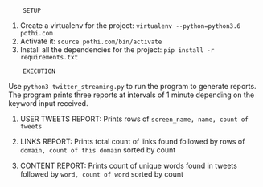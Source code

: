```
	SETUP
```
1. Create a virtualenv for the project: `virtualenv --python=python3.6 pothi.com`
2. Activate it: `source pothi.com/bin/activate`
3. Install all the dependencies for the project: `pip install -r requirements.txt` 

```
	EXECUTION
```
Use `python3 twitter_streaming.py` to run the program to generate reports.
The program prints three reports at intervals of 1 minute depending on the keyword input received.

1. USER TWEETS REPORT:
Prints rows of `screen_name, name, count of tweets`

2. LINKS REPORT:
Prints total count of links found followed by rows of `domain, count of this domain` sorted by count

3. CONTENT REPORT:
Prints count of unique words found in tweets followed by `word, count of word` sorted by count